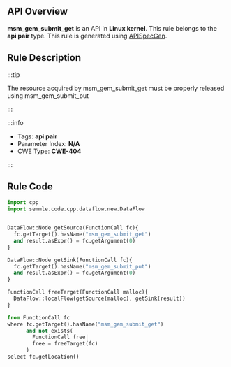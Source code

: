 ---
---


## API Overview
**msm_gem_submit_get** is an API in **Linux kernel**. This rule belongs to the **api pair** type. This rule is generated using [APISpecGen](../../tools/APISpecGen).
## Rule Description

:::tip

The resource acquired by msm_gem_submit_get must be properly released using msm_gem_submit_put

:::

:::info

- Tags: **api pair**
- Parameter Index: **N/A**
- CWE Type: **CWE-404**

:::

## Rule Code
```python
import cpp
import semmle.code.cpp.dataflow.new.DataFlow


DataFlow::Node getSource(FunctionCall fc){
  fc.getTarget().hasName("msm_gem_submit_get")
  and result.asExpr() = fc.getArgument(0)
}

DataFlow::Node getSink(FunctionCall fc){
  fc.getTarget().hasName("msm_gem_submit_put")
  and result.asExpr() = fc.getArgument(0)
}

FunctionCall freeTarget(FunctionCall malloc){
  DataFlow::localFlow(getSource(malloc), getSink(result))
}

from FunctionCall fc
where fc.getTarget().hasName("msm_gem_submit_get")
      and not exists(
        FunctionCall free| 
        free = freeTarget(fc)
      )
select fc.getLocation()

    
```